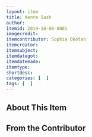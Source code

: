 ```yaml
---
layout: item
title: Kente Sash
author: 
itemid: 2019-10-08-0001
imagecredit: 
itemcontributor: Sophia Okotah
itemcreator: 
itemsubject: 
itemdategot: 
itemdatemade: 
itemtype: 
shortdesc: 
categories: [  ]
tags: [  ]
---
```

## About This Item


## From the Contributor
